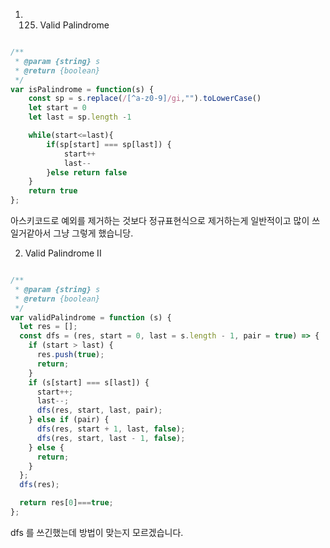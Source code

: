 1) 125. Valid Palindrome
```js

/**
 * @param {string} s
 * @return {boolean}
 */
var isPalindrome = function(s) {
    const sp = s.replace(/[^a-z0-9]/gi,"").toLowerCase()
    let start = 0
    let last = sp.length -1

    while(start<=last){
        if(sp[start] === sp[last]) {
            start++
            last--
        }else return false
    }
    return true
};

```
아스키코드로 예외를 제거하는 것보다 정규표현식으로 제거하는게 일반적이고 많이 쓰일거같아서 그냥 그렇게 했습니당.

2) Valid Palindrome II

```js

/**
 * @param {string} s
 * @return {boolean}
 */
var validPalindrome = function (s) {
  let res = [];
  const dfs = (res, start = 0, last = s.length - 1, pair = true) => {
    if (start > last) {
      res.push(true);
      return;
    }
    if (s[start] === s[last]) {
      start++;
      last--;
      dfs(res, start, last, pair);
    } else if (pair) {
      dfs(res, start + 1, last, false);
      dfs(res, start, last - 1, false);
    } else {
      return;
    }
  };
  dfs(res);

  return res[0]===true;
};

```

dfs 를 쓰긴했는데 방법이 맞는지 모르겠습니다.